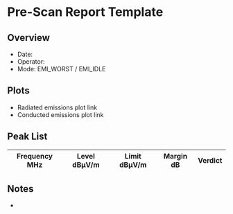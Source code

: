 # Pre-Scan Report Template

## Overview
- Date:
- Operator:
- Mode: EMI_WORST / EMI_IDLE

## Plots
- Radiated emissions plot link
- Conducted emissions plot link

## Peak List
| Frequency MHz | Level dBµV/m | Limit dBµV/m | Margin dB | Verdict |
|---------------|--------------|--------------|-----------|--------|

## Notes
- 
